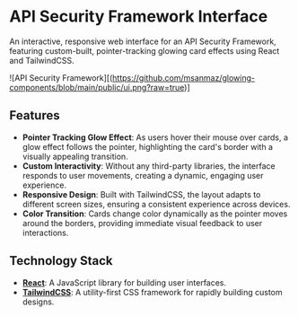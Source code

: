 # API Security Framework Interface

An interactive, responsive web interface for an API Security Framework, featuring custom-built, pointer-tracking glowing card effects using React and TailwindCSS.

![API Security Framework][(https://github.com/msanmaz/glowing-components/blob/main/public/ui.png?raw=true)]
## Features

- **Pointer Tracking Glow Effect**: As users hover their mouse over cards, a glow effect follows the pointer, highlighting the card's border with a visually appealing transition.
- **Custom Interactivity**: Without any third-party libraries, the interface responds to user movements, creating a dynamic, engaging user experience.
- **Responsive Design**: Built with TailwindCSS, the layout adapts to different screen sizes, ensuring a consistent experience across devices.
- **Color Transition**: Cards change color dynamically as the pointer moves around the borders, providing immediate visual feedback to user interactions.

## Technology Stack

- **[React](https://reactjs.org/)**: A JavaScript library for building user interfaces.
- **[TailwindCSS](https://tailwindcss.com/)**: A utility-first CSS framework for rapidly building custom designs.
